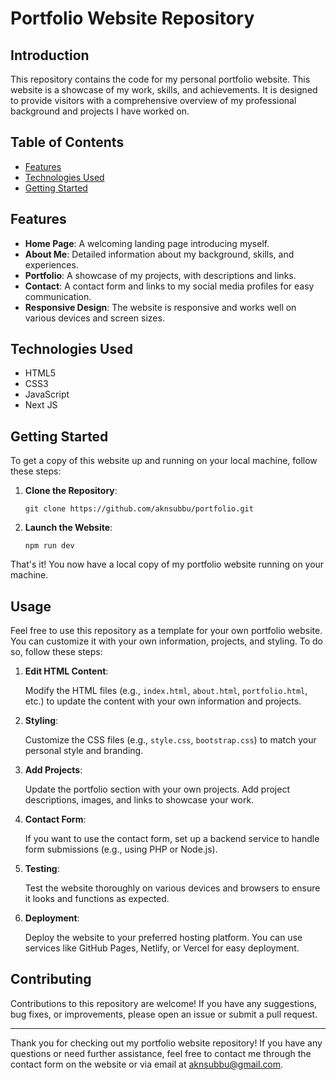 # Portfolio Website Repository

## Introduction

This repository contains the code for my personal portfolio website. This website is a showcase of my work, skills, and achievements. It is designed to provide visitors with a comprehensive overview of my professional background and projects I have worked on.

## Table of Contents

- [Features](#features)
- [Technologies Used](#technologies-used)
- [Getting Started](#getting-started)

## Features

- **Home Page**: A welcoming landing page introducing myself.
- **About Me**: Detailed information about my background, skills, and experiences.
- **Portfolio**: A showcase of my projects, with descriptions and links.
- **Contact**: A contact form and links to my social media profiles for easy communication.
- **Responsive Design**: The website is responsive and works well on various devices and screen sizes.

## Technologies Used

- HTML5
- CSS3
- JavaScript
- Next JS

## Getting Started

To get a copy of this website up and running on your local machine, follow these steps:

1. **Clone the Repository**:

   ```
   git clone https://github.com/aknsubbu/portfolio.git
   ```


3. **Launch the Website**:

   ```npm run dev```

That's it! You now have a local copy of my portfolio website running on your machine.

## Usage

Feel free to use this repository as a template for your own portfolio website. You can customize it with your own information, projects, and styling. To do so, follow these steps:

1. **Edit HTML Content**:

   Modify the HTML files (e.g., `index.html`, `about.html`, `portfolio.html`, etc.) to update the content with your own information and projects.

2. **Styling**:

   Customize the CSS files (e.g., `style.css`, `bootstrap.css`) to match your personal style and branding.

3. **Add Projects**:

   Update the portfolio section with your own projects. Add project descriptions, images, and links to showcase your work.

4. **Contact Form**:

   If you want to use the contact form, set up a backend service to handle form submissions (e.g., using PHP or Node.js).

5. **Testing**:

   Test the website thoroughly on various devices and browsers to ensure it looks and functions as expected.

6. **Deployment**:

   Deploy the website to your preferred hosting platform. You can use services like GitHub Pages, Netlify, or Vercel for easy deployment.

## Contributing

Contributions to this repository are welcome! If you have any suggestions, bug fixes, or improvements, please open an issue or submit a pull request.


---

Thank you for checking out my portfolio website repository! If you have any questions or need further assistance, feel free to contact me through the contact form on the website or via email at [aknsubbu@gmail.com](mailto:your.email@example.com).
